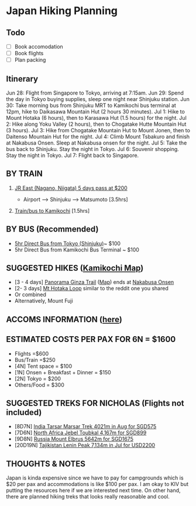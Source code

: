 # Japan Hiking Planning

## Todo

- [ ] Book accomodation
- [ ] Book flights
- [ ] Plan packing

## Itinerary

Jun 28: Flight from Singapore to Tokyo, arriving at 7:15am.
Jun 29: Spend the day in Tokyo buying supplies, sleep one night near Shinjuku station.
Jun 30: Take morning bus from Shinjuku MRT to Kamikochi bus terminal at 12pm, hike to Daikasawa Mountain Hut (2 hours 30 minutes).
Jul 1: Hike to Mount Hotaka (6 hours), then to Karasawa Hut (1.5 hours) for the night.
Jul 2: Hike along Yoku Valley (2 hours), then to Chogatake Hutte Mountain Hut (3 hours).
Jul 3: Hike from Chogatake Mountain Hut to Mount Jonen, then to Daitenso Mountain Hut for the night.
Jul 4: Climb Mount Tsbakuro and finish at Nakabusa Onsen. Sleep at Nakabusa onsen for the night.
Jul 5: Take the bus back to Shinjuku. Stay the night in Tokyo.
Jul 6: Souvenir shopping. Stay the night in Tokyo.
Jul 7: Flight back to Singapore.

## BY TRAIN

1. [JR East (Nagano, Niigata) 5 days pass at $200][train-pass]

    - Airport —> Shinjuku —> Matsumoto \[3.5hrs\]

2. [Train/bus to Kamikochi][train-bus] \[1.5hrs\]

## BY BUS (Recommended)

-   [5hr Direct Bus from Tokyo (Shinjuku)][bus-tokyo]~ $100
-   5hr Direct Bus from Kamikochi Bus Terminal ~ $100

## SUGGESTED HIKES ([Kamikochi Map][hike-map])

-   \[3 - 4 days\] [Panorama Ginza Trail][panorama-ginza] ([Map][panorama-ginza-map]) ends at [Nakabusa Onsen][nakabusa-onsen]
-   \[2- 3 days\] [Mt Hotaka Loop][mt-hotaka] similar to the reddit one you shared
-   Or combined
-   Alternatively, Mount Fuji

## ACCOMS INFORMATION ([here][accom-info])

## ESTIMATED COSTS PER PAX FOR 6N = $1600

-   Flights =$600
-   Bus/Train =$250
-   \[4N\] Tent space = $100
-   \[1N\] Onsen + Breakfast + Dinner = $150
-   \[2N\] Tokyo = $200
-   Others/Food = $300

## SUGGESTED TREKS FOR NICHOLAS (Flights not included)

-   \[8D7N\] [India Tarsar Marsar Trek 4021m in Aug for SGD575][india-trek]
-   \[7D6N\] [North Africa Jebel Toubkal 4,167m for SGD899][north-africa-trek]
-   \[9D8N\] [Russia Mount Elbrus 5642m for SGD1675][russia-trek]
-   \[20D19N\] [Tajikistan Lenin Peak 7,134m in Jul for USD2200][tajikistan-trek]

## THOUGHTS & NOTES

Japan is kinda expensive since we have to pay for campgrounds which is $20 per pax and accommodations is like $100 per pax. I am okay to KIV but putting the resources here if we are interested next time. On other hand, there are planned hiking treks that looks really reasonable and cool.

[train-pass]: https://www.jreast.co.jp/e/eastpass_n/index.html
[train-bus]: https://www.alpico.co.jp/en/timetable/kamikochi/r-matsumoto-kamikochi/?utm_source=kamikochi.org&utm_medium=banner&utm_campaign=kamikochi_official_global
[bus-tokyo]: https://willerexpress.com/en/bus_search/tokyo/all/nagano/kamikochi/ym_202306/day_28/?stockNumberMale=1&stockNumberFemale=1
[hike-map]: https://www.hikemasterjapan.com/_files/ugd/60507d_b5b49614a7f740b98684e04c7a4e462a.pdf?index=true
[panorama-ginza]: https://www.hikemasterjapan.com/panoramaginza
[panorama-ginza-map]: https://www.google.com/maps/dir/Kamikochi+Bus+Terminal,+Kamikochi+Azumi,+Matsumoto,+Nagano,+Japan/Nakabusa+Hot+Spring,+7226+Hotakaariake,+Azumino,+Nagano+399-8301,+Japan/@36.2483306,137.5937119,10.83z/data=!4m14!4m13!1m5!1m1!1s0x601d45d815c2e51b:0x902a05703fc8db08!2m2!1d137.6348129!2d36.2460612!1m5!1m1!1s0x601d5d724d751b35:0xd49cb454ccd296d0!2m2!1d137.7466455!2d36.3942214!3e2?hl=en
[nakabusa-onsen]: https://thejapanalps.com/en/access-nakabusa/
[mt-hotaka]: https://www.hikemasterjapan.com/hotaka
[accom-info]: https://thejapanalps.com/en/cottage-hotel/cottage-camping/
[india-trek]: https://sgtrek.com/event/kashmir-tarsar-marsar-trek-2023/
[north-africa-trek]: https://sgtrek.com/event/climb-mt-toubkal-2023/
[russia-trek]: https://sgtrek.com/event/mt-elbrus-classic-south-route-2023/
[tajikistan-trek]: https://sgtrek.com/event/guided-expeditions-to-lenin-peak-2023/
